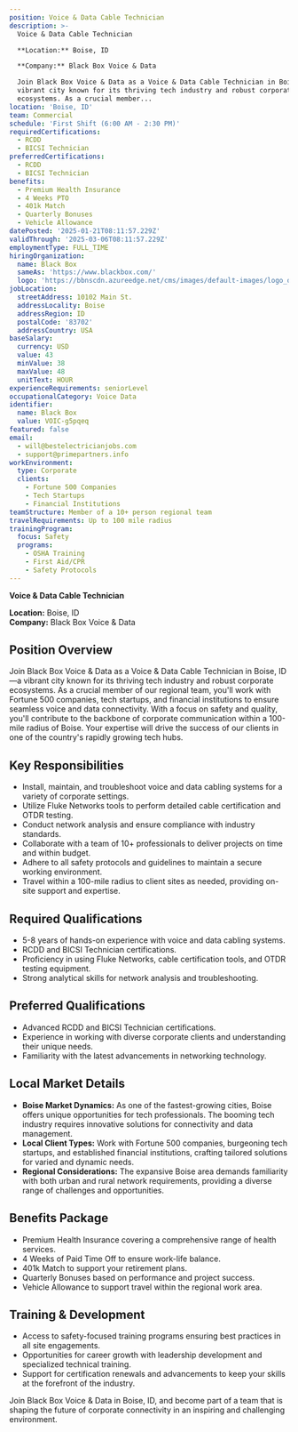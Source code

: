 ```yaml
---
position: Voice & Data Cable Technician
description: >-
  Voice & Data Cable Technician  

  **Location:** Boise, ID  

  **Company:** Black Box Voice & Data  

  Join Black Box Voice & Data as a Voice & Data Cable Technician in Boise, ID—a
  vibrant city known for its thriving tech industry and robust corporate
  ecosystems. As a crucial member...
location: 'Boise, ID'
team: Commercial
schedule: 'First Shift (6:00 AM - 2:30 PM)'
requiredCertifications:
  - RCDD
  - BICSI Technician
preferredCertifications:
  - RCDD
  - BICSI Technician
benefits:
  - Premium Health Insurance
  - 4 Weeks PTO
  - 401k Match
  - Quarterly Bonuses
  - Vehicle Allowance
datePosted: '2025-01-21T08:11:57.229Z'
validThrough: '2025-03-06T08:11:57.229Z'
employmentType: FULL_TIME
hiringOrganization:
  name: Black Box
  sameAs: 'https://www.blackbox.com/'
  logo: 'https://bbnscdn.azureedge.net/cms/images/default-images/logo_dark.png'
jobLocation:
  streetAddress: 10102 Main St.
  addressLocality: Boise
  addressRegion: ID
  postalCode: '83702'
  addressCountry: USA
baseSalary:
  currency: USD
  value: 43
  minValue: 38
  maxValue: 48
  unitText: HOUR
experienceRequirements: seniorLevel
occupationalCategory: Voice Data
identifier:
  name: Black Box
  value: VOIC-g5pqeq
featured: false
email:
  - will@bestelectricianjobs.com
  - support@primepartners.info
workEnvironment:
  type: Corporate
  clients:
    - Fortune 500 Companies
    - Tech Startups
    - Financial Institutions
teamStructure: Member of a 10+ person regional team
travelRequirements: Up to 100 mile radius
trainingProgram:
  focus: Safety
  programs:
    - OSHA Training
    - First Aid/CPR
    - Safety Protocols
---
```




**Voice & Data Cable Technician**

**Location:** Boise, ID  
**Company:** Black Box Voice & Data  

## Position Overview
Join Black Box Voice & Data as a Voice & Data Cable Technician in Boise, ID—a vibrant city known for its thriving tech industry and robust corporate ecosystems. As a crucial member of our regional team, you'll work with Fortune 500 companies, tech startups, and financial institutions to ensure seamless voice and data connectivity. With a focus on safety and quality, you'll contribute to the backbone of corporate communication within a 100-mile radius of Boise. Your expertise will drive the success of our clients in one of the country's rapidly growing tech hubs.

## Key Responsibilities
- Install, maintain, and troubleshoot voice and data cabling systems for a variety of corporate settings.
- Utilize Fluke Networks tools to perform detailed cable certification and OTDR testing.
- Conduct network analysis and ensure compliance with industry standards.
- Collaborate with a team of 10+ professionals to deliver projects on time and within budget.
- Adhere to all safety protocols and guidelines to maintain a secure working environment.
- Travel within a 100-mile radius to client sites as needed, providing on-site support and expertise.

## Required Qualifications
- 5-8 years of hands-on experience with voice and data cabling systems.
- RCDD and BICSI Technician certifications.
- Proficiency in using Fluke Networks, cable certification tools, and OTDR testing equipment.
- Strong analytical skills for network analysis and troubleshooting.

## Preferred Qualifications
- Advanced RCDD and BICSI Technician certifications.
- Experience in working with diverse corporate clients and understanding their unique needs.
- Familiarity with the latest advancements in networking technology.

## Local Market Details
- **Boise Market Dynamics:** As one of the fastest-growing cities, Boise offers unique opportunities for tech professionals. The booming tech industry requires innovative solutions for connectivity and data management.
- **Local Client Types:** Work with Fortune 500 companies, burgeoning tech startups, and established financial institutions, crafting tailored solutions for varied and dynamic needs.
- **Regional Considerations:** The expansive Boise area demands familiarity with both urban and rural network requirements, providing a diverse range of challenges and opportunities.

## Benefits Package
- Premium Health Insurance covering a comprehensive range of health services.
- 4 Weeks of Paid Time Off to ensure work-life balance.
- 401k Match to support your retirement plans.
- Quarterly Bonuses based on performance and project success.
- Vehicle Allowance to support travel within the regional work area.

## Training & Development
- Access to safety-focused training programs ensuring best practices in all site engagements.
- Opportunities for career growth with leadership development and specialized technical training.
- Support for certification renewals and advancements to keep your skills at the forefront of the industry.

Join Black Box Voice & Data in Boise, ID, and become part of a team that is shaping the future of corporate connectivity in an inspiring and challenging environment.
